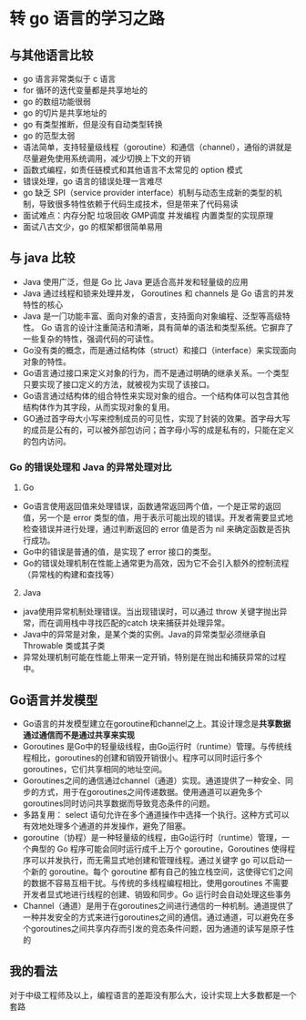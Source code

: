 # 转 go 语言的学习之路

## 与其他语言比较

- go 语言非常类似于 c 语言
- for 循环的迭代变量都是共享地址的
- go 的数组功能很弱
- go 的切片是共享地址的
- go 有类型推断，但是没有自动类型转换
- go 的范型太弱
- 语法简单，支持轻量级线程（goroutine）和通信（channel），通俗的讲就是尽量避免使用系统调用，减少切换上下文的开销
- 函数式编程，如责任链模式和其他语言不太常见的 option 模式
- 错误处理，go 语言的错误处理一言难尽
- go 缺乏 SPI（service provider interface）机制与动态生成新的类型的机制，导致很多特性依赖于代码生成技术，但是带来了代码易读
- 面试难点：内存分配 垃圾回收 GMP调度 并发编程 内置类型的实现原理
- 面试八古文少，go 的框架都很简单易用

## 与 java 比较

-  Java 使⽤⼴泛，但是 Go ⽐ Java 更适合⾼并发和轻量级的应⽤
- Java 通过线程和锁来处理并发， Goroutines 和 channels 是 Go 语⾔的并发特性的核⼼
- Java 是⼀⻔功能丰富、⾯向对象的语⾔，⽀持⾯向对象编程、泛型等⾼级特性。 Go 语⾔的设计注重简洁和清晰，具有简单的语法和类型系统。它摒弃了⼀些复杂的特性，强调代码的可读性。
- Go没有类的概念，⽽是通过结构体（struct）和接⼝（interface）来实现⾯向对象的特性。
- Go语⾔通过接⼝来定义对象的⾏为，⽽不是通过明确的继承关系。⼀个类型只要实现了接⼝定义的⽅法，就被视为实现了该接⼝。
- Go语⾔通过结构体的组合特性来实现对象的组合。⼀个结构体可以包含其他结构体作为其字段，从⽽实现对象的复⽤。
- GO通过⾸字⺟⼤⼩写来控制成员的可⻅性，实现了封装的效果。⾸字⺟⼤写的成员是公有的，可以被外部包访问；⾸字⺟⼩写的成是私有的，只能在定义的包内访问。

### **Go** **的错误处理和** **Java** **的异常处理对⽐**

1. Go

- Go语⾔使⽤返回值来处理错误，函数通常返回两个值，⼀个是正常的返回值，另⼀个是 error 类型的值，⽤于表示可能出现的错误。开发者需要显式地检查错误并进⾏处理，通过判断返回的 error 值是否为 nil 来确定函数是否执⾏成功。
- Go中的错误是普通的值，是实现了 error 接⼝的类型。
- Go的错误处理机制在性能上通常更为⾼效，因为它不会引⼊额外的控制流程（异常栈的构建和查找等）

2. Java

- java使⽤异常机制处理错误。当出现错误时，可以通过 throw 关键字抛出异常，⽽在调⽤栈中寻找匹配的catch 块来捕获并处理异常。
- Java中的异常是对象，是某个类的实例。Java的异常类型必须继承⾃ Throwable 类或其⼦类
- 异常处理机制可能在性能上带来⼀定开销，特别是在抛出和捕获异常的过程中。

## **Go**语⾔并发模型

- Go语⾔的并发模型建⽴在goroutine和channel之上。其设计理念是**共享数据通过通信⽽不是通过共享来实现**
- Goroutines 是Go中的轻量级线程，由Go运⾏时（runtime）管理。与传统线程相⽐，goroutines的创建和销毁开销很⼩。程序可以同时运⾏多个goroutines，它们共享相同的地址空间。
- Goroutines之间的通信通过channel（通道）实现。通道提供了⼀种安全、同步的⽅式，⽤于在goroutines之间传递数据。使⽤通道可以避免多个goroutines同时访问共享数据⽽导致竞态条件的问题。
- 多路复⽤： select 语句允许在多个通道操作中选择⼀个执⾏。这种⽅式可以有效地处理多个通道的并发操作，避免了阻塞。
- goroutine（协程）是⼀种轻量级的线程，由Go运⾏时（runtime）管理，⼀个典型的 Go 程序可能会同时运⾏成千上万个 goroutine，Goroutines 使得程序可以并发执⾏，⽽⽆需显式地创建和管理线程。通过关键字 go 可以启动⼀个新的 goroutine。每个 goroutine 都有⾃⼰的独⽴栈空间，这使得它们之间的数据不容易互相⼲扰。与传统的多线程编程相⽐，使⽤goroutines 不需要开发者显式地进⾏线程的创建、销毁和同步。Go 运⾏时会⾃动处理这些事务
- Channel（通道）是⽤于在goroutines之间进⾏通信的⼀种机制。通道提供了⼀种并发安全的⽅式来进⾏goroutines之间的通信。通过通道，可以避免在多个goroutines之间共享内存⽽引发的竞态条件问题，因为通道的读写是原⼦性的

## 我的看法

对于中级工程师及以上，编程语言的差距没有那么大，设计实现上大多数都是一个套路